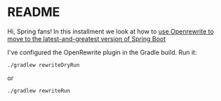 # README

Hi, Spring fans! In this installment we look at how to [use Openrewrite to move to the latest-and-greatest version of Spring Boot ](https://docs.openrewrite.org/recipes/java/spring/boot3/upgradespringboot_3_0)

I've configured the OpenRewrite plugin in the Gradle build. Run it:

```shell
./gradlew rewriteDryRun
```

or 

```shell
./gradlew rewriteRun
```